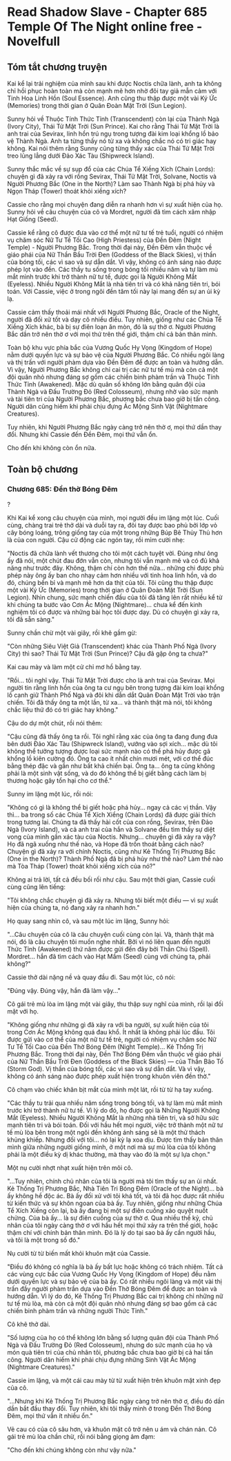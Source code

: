 # Read Shadow Slave - Chapter 685 Temple Of The Night online free - Novelfull

## Tóm tắt chương truyện

Kai kể lại trải nghiệm của mình sau khi được Noctis chữa lành, anh ta không chỉ hồi phục hoàn toàn mà còn mạnh mẽ hơn nhờ đôi tay giả mẫn cảm với Tinh Hoa Linh Hồn (Soul Essence). Anh cũng thu thập được một vài Ký Ức (Memories) trong thời gian ở Quân Đoàn Mặt Trời (Sun Legion).

Sunny hỏi về Thuộc Tính Thức Tỉnh (Transcendent) còn lại của Thành Ngà (Ivory City), Thái Tử Mặt Trời (Sun Prince). Kai cho rằng Thái Tử Mặt Trời là anh trai của Sevirax, linh hồn trú ngụ trong tượng đài kim loại khổng lồ bảo vệ Thành Ngà. Anh ta từng thấy nó từ xa và không chắc nó có tri giác hay không. Kai nói thêm rằng Sunny cũng từng thấy xác của Thái Tử Mặt Trời treo lủng lẳng dưới Đảo Xác Tàu (Shipwreck Island).

Sunny thắc mắc về sự sụp đổ của các Chúa Tể Xiềng Xích (Chain Lords): chuyện gì đã xảy ra với rồng Sevirax, Thái Tử Mặt Trời, Solvane, Noctis và Người Phương Bắc (One in the North)? Làm sao Thành Ngà bị phá hủy và Ngọn Tháp (Tower) thoát khỏi xiềng xích?

Cassie cho rằng mọi chuyện đang diễn ra nhanh hơn vì sự xuất hiện của họ. Sunny hỏi về câu chuyện của cô và Mordret, người đã tìm cách xâm nhập Hạt Giống (Seed).

Cassie kể rằng cô được đưa vào cơ thể một nữ tư tế trẻ tuổi, người có nhiệm vụ chăm sóc Nữ Tư Tế Tối Cao (High Priestess) của Đền Đêm (Night Temple) - Người Phương Bắc. Trong thời đại này, Đền Đêm vẫn thuộc về giáo phái của Nữ Thần Bầu Trời Đen (Goddess of the Black Skies), vị thần của bóng tối, các vì sao và sự dẫn dắt. Vì vậy, không có ánh sáng nào được phép lọt vào đền. Các thầy tu sống trong bóng tối nhiều năm và tự làm mù mắt mình trước khi trở thành nữ tư tế, được gọi là Người Không Mắt (Eyeless). Nhiều Người Không Mắt là nhà tiên tri và có khả năng tiên tri, bói toán. Với Cassie, việc ở trong ngôi đền tăm tối này lại mang đến sự an ủi kỳ lạ.

Cassie cảm thấy thoải mái nhất với Người Phương Bắc, Oracle of the Night, người đã đối xử tốt và dạy cô nhiều điều. Tuy nhiên, giống như các Chúa Tể Xiềng Xích khác, bà bị sự điên loạn ăn mòn, đó là sự thờ ơ. Người Phương Bắc dần trở nên thờ ơ với mọi thứ trên thế giới, thậm chí cả bản thân mình.

Toàn bộ khu vực phía bắc của Vương Quốc Hy Vọng (Kingdom of Hope) nằm dưới quyền lực và sự bảo vệ của Người Phương Bắc. Có nhiều ngôi làng và thị trấn với người phàm dựa vào Đền Đêm để được an toàn và hướng dẫn. Vì vậy, Người Phương Bắc không chỉ cai trị các nữ tư tế mù mà còn cả một đội quân nhỏ nhưng đáng sợ gồm các chiến binh phàm trần và Thuộc Tính Thức Tỉnh (Awakened). Mặc dù quân số không lớn bằng quân đội của Thành Ngà và Đấu Trường Đỏ (Red Colosseum), nhưng nhờ vào sức mạnh và tài tiên tri của Người Phương Bắc, phương bắc chưa bao giờ bị tấn công. Người dân cũng hiếm khi phải chịu đựng Ác Mộng Sinh Vật (Nightmare Creatures).

Tuy nhiên, khi Người Phương Bắc ngày càng trở nên thờ ơ, mọi thứ dần thay đổi. Nhưng khi Cassie đến Đền Đêm, mọi thứ vẫn ổn.

Cho đến khi không còn ổn nữa.

## Toàn bộ chương

### Chương 685: Đền thờ Bóng Đêm

?

Khi Kai kể xong câu chuyện của mình, mọi người đều im lặng một lúc. Cuối cùng, chàng trai trẻ thở dài và duỗi tay ra, đôi tay được bao phủ bởi lớp vỏ cây bóng loáng, trông giống tay của một trong những Búp Bê Thủy Thủ hơn là của con người. Cậu cử động các ngón tay, rồi mỉm cười nhẹ:

"Noctis đã chữa lành vết thương cho tôi một cách tuyệt vời. Đúng như ông ấy đã nói, một chút đau đớn vẫn còn, nhưng tôi vẫn mạnh mẽ và có đủ khả năng như trước đây. Không, thậm chí còn hơn thế nữa… những chi được phù phép này ông ấy ban cho nhạy cảm hơn nhiều với tinh hoa linh hồn, và do đó, chúng bền bỉ và mạnh mẽ hơn da thịt của tôi. Tôi cũng thu thập được một vài Ký Ức (Memories) trong thời gian ở Quân Đoàn Mặt Trời (Sun Legion). Nhìn chung, sức mạnh chiến đấu của tôi đã tăng lên rất nhiều kể từ khi chúng ta bước vào Cơn Ác Mộng (Nightmare)… chưa kể đến kinh nghiệm tôi có được và những bài học tôi được dạy. Dù có chuyện gì xảy ra, tôi đã sẵn sàng."

Sunny chần chừ một vài giây, rồi khẽ gầm gừ:

"Còn những Siêu Việt Giả (Transcendent) khác của Thành Phố Ngà (Ivory City) thì sao? Thái Tử Mặt Trời (Sun Prince)? Cậu đã gặp ông ta chưa?"

Kai cau mày và làm một cử chỉ mơ hồ bằng tay.

"Rồi… tôi nghĩ vậy. Thái Tử Mặt Trời được cho là anh trai của Sevirax. Mọi người tin rằng linh hồn của ông ta cư ngụ bên trong tượng đài kim loại khổng lồ canh giữ Thành Phố Ngà và đôi khi dẫn dắt Quân Đoàn Mặt Trời vào trận chiến. Tôi đã thấy ông ta một lần, từ xa… và thành thật mà nói, tôi không chắc liệu thứ đó có tri giác hay không."

Cậu do dự một chút, rồi nói thêm:

"Cậu cũng đã thấy ông ta rồi. Tôi nghĩ rằng xác của ông ta đang đung đưa bên dưới Đảo Xác Tàu (Shipwreck Island), vướng vào sợi xích… mặc dù tôi không thể tưởng tượng được loại sức mạnh nào có thể phá hủy được gã khổng lồ kiên cường đó. Ông ta cao ít nhất chín mươi mét, với cơ thể đúc bằng thép đặc và gần như bất khả chiến bại. Ông ta… ông ta cũng không phải là một sinh vật sống, và do đó không thể bị giết bằng cách làm bị thương hoặc gây tổn hại cho cơ thể."

Sunny im lặng một lúc, rồi nói:

"Không có gì là không thể bị giết hoặc phá hủy… ngay cả các vị thần. Vậy thì… ba trong số các Chúa Tể Xích Xiềng (Chain Lords) đã được giải thích trong tương lai. Chúng ta đã thấy hài cốt của con rồng, Sevirax, trên Đảo Ngà (Ivory Island), và cả anh trai của hắn và Solvane đều tìm thấy sự diệt vong của mình gần xác tàu của Noctis. Nhưng… chuyện gì đã xảy ra vậy? Họ đã ngã xuống như thế nào, và Hope đã trốn thoát bằng cách nào? Chuyện gì đã xảy ra với chính Noctis, cũng như Kẻ Thống Trị Phương Bắc (One in the North)? Thành Phố Ngà đã bị phá hủy như thế nào? Làm thế nào mà Tòa Tháp (Tower) thoát khỏi xiềng xích của nó?"

Không ai trả lời, tất cả đều bối rối như cậu. Sau một thời gian, Cassie cuối cùng cũng lên tiếng:

"Tôi không chắc chuyện gì đã xảy ra. Nhưng tôi biết một điều — vì sự xuất hiện của chúng ta, nó đang xảy ra nhanh hơn."

Họ quay sang nhìn cô, và sau một lúc im lặng, Sunny hỏi:

"...Câu chuyện của cô là câu chuyện cuối cùng còn lại. Và, thành thật mà nói, đó là câu chuyện tôi muốn nghe nhất. Bởi vì nó liên quan đến người Thức Tỉnh (Awakened) thứ năm được gửi đến đây bởi Thần Chú (Spell). Mordret… hắn đã tìm cách vào Hạt Mầm (Seed) cùng với chúng ta, phải không?"

Cassie thở dài nặng nề và quay đầu đi. Sau một lúc, cô nói:

"Đúng vậy. Đúng vậy, hắn đã làm vậy…"

Cô gái trẻ mù lòa im lặng một vài giây, thu thập suy nghĩ của mình, rồi lại đối mặt với họ.

"Không giống như những gì đã xảy ra với ba người, sự xuất hiện của tôi trong Cơn Ác Mộng không quá đau khổ. Ít nhất là không phải lúc đầu. Tôi được gửi vào cơ thể của một nữ tư tế trẻ, người có nhiệm vụ chăm sóc Nữ Tư Tế Tối Cao của Đền Thờ Bóng Đêm (Night Temple)… Kẻ Thống Trị Phương Bắc. Trong thời đại này, Đền Thờ Bóng Đêm vẫn thuộc về giáo phái của Nữ Thần Bầu Trời Đen (Goddess of the Black Skies) — của Thần Bão Tố (Storm God). Vị thần của bóng tối, các vì sao và sự dẫn dắt. Và vì vậy, không có ánh sáng nào được phép xuất hiện trong khuôn viên đền thờ."

Cô chạm vào chiếc khăn bịt mắt của mình một lát, rồi từ từ hạ tay xuống.

"Các thầy tu trải qua nhiều năm sống trong bóng tối, và tự làm mù mắt mình trước khi trở thành nữ tư tế. Vì lý do đó, họ được gọi là Những Người Không Mắt (Eyeless). Nhiều Người Không Mắt là những nhà tiên tri, và sở hữu sức mạnh tiên tri và bói toán. Đối với hầu hết mọi người, việc trở thành một nữ tư tế mù lòa bên trong một ngôi đền không ánh sáng sẽ là một thử thách khủng khiếp. Nhưng đối với tôi… nó lại kỳ lạ xoa dịu. Được tìm thấy bản thân mình giữa những người giống mình, ở một nơi mà sự mù lòa của tôi không phải là một điều kỳ dị khác thường, mà thay vào đó là một sự lựa chọn."

Một nụ cười nhợt nhạt xuất hiện trên môi cô.

"...Tuy nhiên, chính chủ nhân của tôi là người mà tôi tìm thấy sự an ủi nhất. Kẻ Thống Trị Phương Bắc, Nhà Tiên Tri Bóng Đêm (Oracle of the Night)… bà ấy không hề độc ác. Bà ấy đối xử với tôi khá tốt, và tôi đã học được rất nhiều từ kiến thức và sự khôn ngoan của bà ấy. Tuy nhiên, giống như những Chúa Tể Xích Xiềng còn lại, bà ấy đang bị một sự điên cuồng xảo quyệt nuốt chửng. Của bà ấy… là sự điên cuồng của sự thờ ơ. Qua nhiều thế kỷ, chủ nhân của tôi ngày càng thờ ơ với hầu hết mọi thứ xảy ra trên thế giới, hoặc thậm chí với chính bản thân mình. Đó là lý do tại sao bà ấy cần người hầu, và tôi là một trong số đó."

Nụ cười từ từ biến mất khỏi khuôn mặt của Cassie.

"Điều đó không có nghĩa là bà ấy bất lực hoặc không có trách nhiệm. Tất cả các vùng cực bắc của Vương Quốc Hy Vọng (Kingdom of Hope) đều nằm dưới quyền lực và sự bảo vệ của bà ấy. Có rất nhiều ngôi làng và một vài thị trấn đầy người phàm trần dựa vào Đền Thờ Bóng Đêm để được an toàn và hướng dẫn. Vì lý do đó, Kẻ Thống Trị Phương Bắc cai trị không chỉ những nữ tư tế mù lòa, mà còn cả một đội quân nhỏ nhưng đáng sợ bao gồm cả các chiến binh phàm trần và những người Thức Tỉnh."

Cô khẽ thở dài.

"Số lượng của họ có thể không lớn bằng số lượng quân đội của Thành Phố Ngà và Đấu Trường Đỏ (Red Colosseum), nhưng do sức mạnh của họ và món quà tiên tri của chủ nhân tôi, phương bắc chưa bao giờ bị cả hai tấn công. Người dân hiếm khi phải chịu đựng những Sinh Vật Ác Mộng (Nightmare Creatures)."

Cassie im lặng, và một cái cau mày từ từ xuất hiện trên khuôn mặt xinh đẹp của cô.

"...Nhưng khi Kẻ Thống Trị Phương Bắc ngày càng trở nên thờ ơ, điều đó dần dần bắt đầu thay đổi. Tuy nhiên, khi tôi thấy mình ở trong Đền Thờ Bóng Đêm, mọi thứ vẫn ít nhiều ổn."

Vẻ cau có của cô sâu hơn, và khuôn mặt cô trở nên u ám và chán nản. Cô gái trẻ mù lòa chần chừ, rồi nói bằng giọng ảm đạm:

"Cho đến khi chúng không còn như vậy nữa."